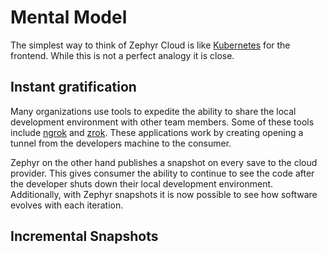 # Mental Model

The simplest way to think of Zephyr Cloud is like [Kubernetes](https://kubernetes.io/) for the frontend. While this is not
a perfect analogy it is close.

## Instant gratification
Many organizations use tools to expedite the ability to share the local development environment
with other team members. Some of these tools include [ngrok](https://ngrok.com/) and [zrok](https://zrok.io/). 
These applications work by creating opening a tunnel from the developers machine to the consumer.

Zephyr on the other hand publishes a snapshot on every save to the cloud provider. This gives consumer the ability to
continue to see the code after the developer shuts down their local development environment. Additionally, with Zephyr
snapshots it is now possible to see how software evolves with each iteration. 

## Incremental Snapshots
